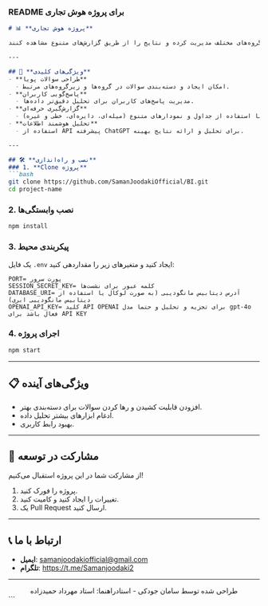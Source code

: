 ### README برای پروژه هوش تجاری

```markdown
# 📊 **پروژه هوش تجاری**  

پروژه هوش تجاری یک ابزار کاربردی برای طراحی، پاسخ‌گویی، و تحلیل پرسش‌ها با استفاده از قابلیت‌های پیشرفته تحلیل داده و هوش مصنوعی است. این پروژه به کاربران امکان می‌دهد تا سوالات خود را در گروه‌ها و زیرگروه‌های مختلف مدیریت کرده و نتایج را از طریق گزارش‌های متنوع مشاهده کنند.  

---

## 🚀 **ویژگی‌های کلیدی**  
- **طراحی سوالات پویا**  
  - امکان ایجاد و دسته‌بندی سوالات در گروه‌ها و زیرگروه‌های مرتبط.  
- **پاسخ‌گویی کاربران**  
  - مدیریت پاسخ‌های کاربران برای تحلیل دقیق‌تر داده‌ها.  
- **گزارش‌گیری حرفه‌ای**  
  - نمایش اطلاعات با استفاده از جداول و نمودارهای متنوع (میله‌ای، دایره‌ای، خطی و غیره).  
- **تحلیل هوشمند اطلاعات**  
  - استفاده از API پیشرفته ChatGPT برای تحلیل و ارائه نتایج بهینه.  

---

## 🛠️ **نصب و راه‌اندازی**  
### 1. **Clone پروژه**  
```bash
git clone https://github.com/SamanJoodakiOfficial/BI.git
cd project-name
```

### 2. **نصب وابستگی‌ها**  
```bash
npm install
```

### 3. **پیکربندی محیط**  
یک فایل `.env` ایجاد کنید و متغیرهای زیر را مقداردهی کنید:  
```env
PORT= پورت سرور
SESSION_SECRET_KEY= کلمه عبور برای نشست‌ها
DATABASE_URI= آدرس دیتابیس مانگودیبی (به صورت لوکال یا استفاده از دیتابیس مانگودیبی ابری)
OPENAI_API_KEY= کلید API OPENAI برای تجزیه و تحلیل و حتما مدل gpt-4o فعال باشد برای API KEY
```

### 4. **اجرای پروژه**  
```bash
npm start
```

---

## 📋 **ویژگی‌های آینده**  
- افزودن قابلیت کشیدن و رها کردن سوالات برای دسته‌بندی بهتر.  
- ادغام ابزارهای بیشتر تحلیل داده.  
- بهبود رابط کاربری.  

---

## 🤝 **مشارکت در توسعه**  
از مشارکت شما در این پروژه استقبال می‌کنیم!  
1. پروژه را فورک کنید.  
2. تغییرات را ایجاد کنید و کامیت کنید.  
3. یک Pull Request ارسال کنید.  

---

## 📞 **ارتباط با ما**  
- **ایمیل**: samanjoodakiofficial@gmail.com  
- **تلگرام**: https://t.me/Samanjoodaki2
---

<div align="center">
  طراحی شده توسط سامان جودکی - استادراهنما: استاد مهرداد حمیدزاده
</div>
```
